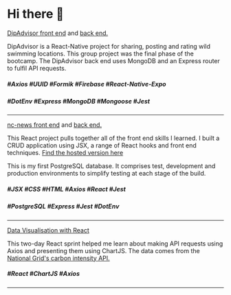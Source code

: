 # Hi there 👋

[DipAdvisor front end](https://github.com/Mdmosley12/DipAdvisor-FrontEnd) and
[back end.](https://github.com/Wiggy93/DipAdvisor_API)

DipAdvisor is a React-Native project for sharing, posting and rating wild swimming locations. This group project was the final phase of the bootcamp. The DipAdvisor back end uses MongoDB and an Express router to fulfil API requests.

##### #Axios #UUID #Formik #Firebase #React-Native-Expo

##### #DotEnv #Express #MongoDB #Mongoose #Jest

---

[nc-news front end](https://github.com/bergamotBen/nc-news-fe) and [back end.](https://github.com/bergamotBen/be-nc-news)

This React project pulls together all of the front end skills I learned. I built a CRUD application using JSX, a range of React hooks and front end techniques. [Find the hosted version here](https://magnificent-jelly-b730c4.netlify.app/)

This is my first PostgreSQL database. It comprises test, development and production environments to simplify testing at each stage of the build.

##### #JSX #CSS #HTML #Axios #React #Jest

##### #PostgreSQL #Express #Jest #DotEnv

---

[Data Visualisation with React](https://github.com/bergamotBen/react-data-visualisation)

This two-day React sprint helped me learn about making API requests using Axios and presenting them using ChartJS. The data comes from the [National Grid's carbon intensity API.](https://carbonintensity.org.uk/)

##### #React #ChartJS #Axios

---

<!--
**bergamotBen/bergamotBen** is a ✨ _special_ ✨ repository because its `README.md` (this file) appears on your GitHub profile.

Here are some ideas to get you started:

- 🔭 I’m currently working on ...
- 🌱 I’m currently learning ...
- 👯 I’m looking to collaborate on ...
- 🤔 I’m looking for help with ...
- 💬 Ask me about ...
- 📫 How to reach me: ...
- 😄 Pronouns: ...
- ⚡ Fun fact: ...

###### H6	#	Axios
###### H6	#	ChartJS
###### H6	#	CSS
###### H6	#	DotEnv
###### H6	#	Express
###### H6	#	Firebase
###### H6	#	Formik
###### H6	#	HTML
###### H6	#	Jest
###### H6	#	JSX
###### H6	#	MongoDB
###### H6	#	Mongoose
###### H6	#	Nodemon
###### H6	#	PostreSQL
###### H6	#	React
###### H6	#	React-Native-Expo
###### H6	#	UUID
-->
